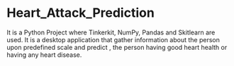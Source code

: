 # Heart_Attack_Prediction

It is a Python Project where Tinkerkit, NumPy, Pandas and Skitlearn are used.
It is a desktop application that gather information about the person upon predefined scale and predict , the person having good heart health or having any heart disease.
